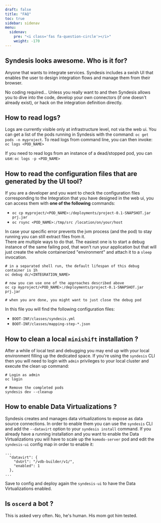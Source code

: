 ```yaml
---
draft: false
title: "FAQ"
toc: true
sidebar: sidenav
menu:
  sidenav:
    pre: "<i class='fas fa-question-circle'></i>"
    weight: -170
---
```


## Syndesis looks awesome. Who is it for?
Anyone that wants to integrate services. Syndesis includes a swish UI that enables the user to design integration flows and manage them from their browser.

No coding required... Unless you really want to and then Syndesis allows you to dive into the code, develop your own connectors (if one doesn't already exist), or hack on the integration definition directly.

## How to read logs?
Logs are currently visible only at infrastructure level, not via the web ui.
You can get a list of the pods running in Syndesis with the command: `oc get pods -n myproject`.  To read logs from command line, you can then invoke: `oc logs <POD_NAME>`

If you need to read logs from an instance of a dead/stopped pod, you can use: `oc logs -p <POD_NAME>`

## How to read the configuration files that are generated by the UI tool?
If you are a developer and you want to check the configuration files corresponding to the Integration that you have designed in the web ui, you can access them with **one of the following** commands:
- `oc cp myproject/<POD_NAME>:/deployments/project-0.1-SNAPSHOT.jar prj.jar`
- `oc rsync <POD_NAME>:/tmp/src /location/on/your/host`

In case your specific error prevents the jvm process (and the pod) to stay running you can still extract files from it.  
There are multiple ways to do that. The easiest one is to start a debug instance of the same failing pod, that won't run your application but that will just create the whole containerized "environment" and attach it to a `sleep` invocation.

```
# in a separated shell run, the default lifespan of this debug container is 1h
oc debug dc/<INTEGRATION_NAME>

# now you can use one of the approaches described above
oc cp myproject/<POD_NAME>:/deployments/project-0.1-SNAPSHOT.jar prj.jar

# when you are done, you might want to just close the debug pod
```

In this file you will find the following configuration files:

- `BOOT-INF/classes/syndesis.yml`
- `BOOT-INF/classes/mapping-step-*.json`

## How to clean a local `minishift` installation ?
After a while of local test and debugging you may end up with your local environment filling up the dedicated space. If you're using the `syndesis` CLI then you will need to login with `admin` privileges to your local cluster and execute the clean up command:

```
# Login as admin
oc login

# Remove the completed pods
syndesis dev --cleanup
``` 

## How to enable Data Virtualizations ?
Syndesis creates and manages data virtualizations to expose as data source connections. In order to enable them you can use the `syndesis` CLI and add the `--datavirt` option to your `syndesis install` command. If you already have a running installation and you want to enable the Data Virtualizations you will have to scale up the `komodo-server` pod and edit the `syndesis-ui` config map in order to enable it:

```
...
  "datavirt": {
    "dvUrl": "/vdb-builder/v1/",
    "enabled": 1
  },
...
``` 

Save to config and deploy again the `syndesis-ui` to have the Data Virtualizations enabled.

## Is `oscerd` a bot ?
This is asked very often. No, he's human. His mom got him tested. 
